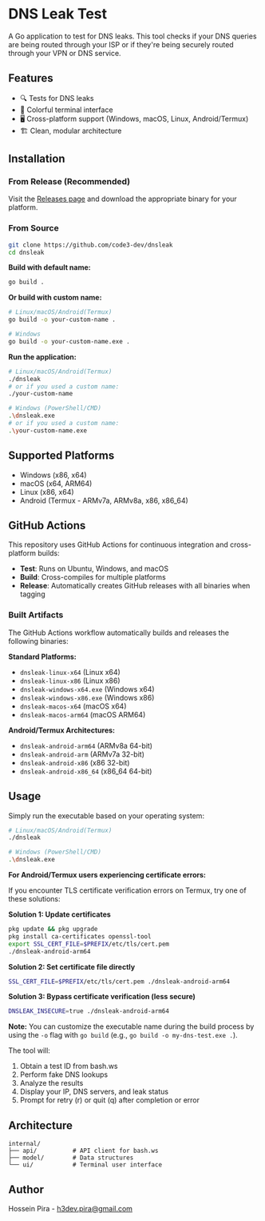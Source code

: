 # DNS Leak Test

A Go application to test for DNS leaks. This tool checks if your DNS queries are being routed through your ISP or if they're being securely routed through your VPN or DNS service.

## Features

- 🔍 Tests for DNS leaks
- 🎨 Colorful terminal interface
- 🖥️ Cross-platform support (Windows, macOS, Linux, Android/Termux)
- 🏗️ Clean, modular architecture

## Installation

### From Release (Recommended)

Visit the [Releases page](https://github.com/code3-dev/dnsleak/releases) and download the appropriate binary for your platform.

### From Source

```bash
git clone https://github.com/code3-dev/dnsleak
cd dnsleak
```

**Build with default name:**

```bash
go build .
```

**Or build with custom name:**

```bash
# Linux/macOS/Android(Termux)
go build -o your-custom-name .

# Windows
go build -o your-custom-name.exe .
```

**Run the application:**

```bash
# Linux/macOS/Android(Termux)
./dnsleak
# or if you used a custom name:
./your-custom-name

# Windows (PowerShell/CMD)
.\dnsleak.exe
# or if you used a custom name:
.\your-custom-name.exe
```

## Supported Platforms

- Windows (x86, x64)
- macOS (x64, ARM64)
- Linux (x86, x64)
- Android (Termux - ARMv7a, ARMv8a, x86, x86_64)

## GitHub Actions

This repository uses GitHub Actions for continuous integration and cross-platform builds:

- **Test**: Runs on Ubuntu, Windows, and macOS
- **Build**: Cross-compiles for multiple platforms
- **Release**: Automatically creates GitHub releases with all binaries when tagging

### Built Artifacts

The GitHub Actions workflow automatically builds and releases the following binaries:

**Standard Platforms:**
- `dnsleak-linux-x64` (Linux x64)
- `dnsleak-linux-x86` (Linux x86)
- `dnsleak-windows-x64.exe` (Windows x64)
- `dnsleak-windows-x86.exe` (Windows x86)
- `dnsleak-macos-x64` (macOS x64)
- `dnsleak-macos-arm64` (macOS ARM64)

**Android/Termux Architectures:**
- `dnsleak-android-arm64` (ARMv8a 64-bit)
- `dnsleak-android-arm` (ARMv7a 32-bit)
- `dnsleak-android-x86` (x86 32-bit)
- `dnsleak-android-x86_64` (x86_64 64-bit)

## Usage

Simply run the executable based on your operating system:

```bash
# Linux/macOS/Android(Termux)
./dnsleak

# Windows (PowerShell/CMD)
.\dnsleak.exe
```

**For Android/Termux users experiencing certificate errors:**

If you encounter TLS certificate verification errors on Termux, try one of these solutions:

**Solution 1: Update certificates**
```bash
pkg update && pkg upgrade
pkg install ca-certificates openssl-tool
export SSL_CERT_FILE=$PREFIX/etc/tls/cert.pem
./dnsleak-android-arm64
```

**Solution 2: Set certificate file directly**
```bash
SSL_CERT_FILE=$PREFIX/etc/tls/cert.pem ./dnsleak-android-arm64
```

**Solution 3: Bypass certificate verification (less secure)**
```bash
DNSLEAK_INSECURE=true ./dnsleak-android-arm64
```

**Note:** You can customize the executable name during the build process by using the `-o` flag with `go build` (e.g., `go build -o my-dns-test.exe .`).

The tool will:
1. Obtain a test ID from bash.ws
2. Perform fake DNS lookups
3. Analyze the results
4. Display your IP, DNS servers, and leak status
5. Prompt for retry (r) or quit (q) after completion or error

## Architecture

```
internal/
├── api/          # API client for bash.ws
├── model/        # Data structures
└── ui/           # Terminal user interface
```

## Author

Hossein Pira - [h3dev.pira@gmail.com](mailto:h3dev.pira@gmail.com)